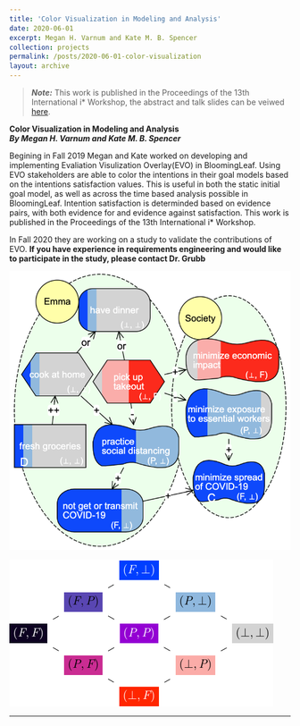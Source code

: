 ```yaml
---
title: 'Color Visualization in Modeling and Analysis'
date: 2020-06-01
excerpt: Megan H. Varnum and Kate M. B. Spencer
collection: projects
permalink: /posts/2020-06-01-color-visualization
layout: archive
---
```


> **_Note:_** This work is published in the Proceedings of the 13th International i* Workshop, the abstract and talk slides can be veiwed [here](https://amgrubb.github.io/publication/2020-Towards-an-Evaluation-Visualization-with-Color).

**Color Visualization in Modeling and Analysis**  
**_By Megan H. Varnum and Kate M. B. Spencer_**

Begining in Fall 2019 Megan and Kate worked on developing and implementing Evaliation Visulization Overlay(EVO) in BloomingLeaf. Using EVO stakeholders are able to color the intentions in their goal models based on the intentions satisfaction values. This is useful in both the static initial goal model, as well as across the time based analysis possible in BloomingLeaf. Intention satisfaction is determinded based on evidence pairs, with both evidence for and evidence against satisfaction. This work is published in the Proceedings of the 13th International i* Workshop.

In Fall 2020 they are working on a study to validate the contributions of EVO.  **If you have experience in requirements engineering and would like to participate in the study, please contact Dr. Grubb**

<img src="/images/after-minspread.png"
     alt="goal model with EVO enabled across a simulated path"
     />

<img src="/images/color-lattice.PNG"
     alt="evidence pairs with corresponding colors."
     />
    

---